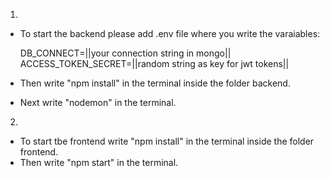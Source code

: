 1.
- To start the backend please add .env file where you write the varaiables: 

    DB_CONNECT=||your connection string in mongo||
    ACCESS_TOKEN_SECRET=||random string as key for jwt tokens||
    
- Then write "npm install" in the terminal inside the folder backend.
- Next write "nodemon" in the terminal.

2. 
- To start tbe frontend write "npm install" in the terminal inside the folder frontend.
- Then write "npm start" in the terminal.

